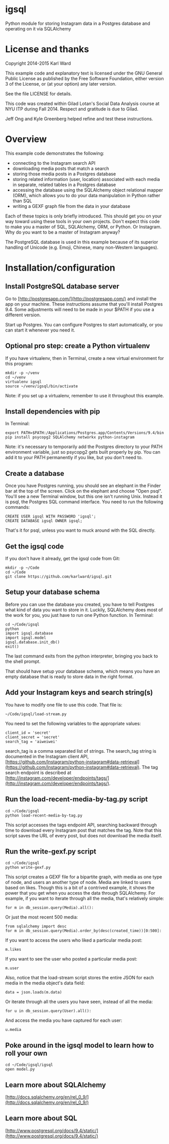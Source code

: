 igsql
=====

Python module for storing Instagram data in a Postgres database and operating on it via SQLAlchemy


License and thanks
==================
Copyright 2014-2015 Karl Ward

This example code and explanatory text is licensed under the GNU General Public License as published by the Free Software Foundation, either version 3 of the License, or (at your option) any later version.

See the file LICENSE for details.

This code was created within Gilad Lotan's Social Data Analysis course at NYU ITP during Fall 2014.  Respect and gratitude is due to Gilad.  

Jeff Ong and Kyle Greenberg helped refine and test these instructions. 

Overview
========

This example code demonstrates the following: 
- connecting to the Instagram search API
- downloading media posts that match a search
- storing those media posts in a Postgres database
- storing related information (user, location) associated with each media in separate, related tables in a Postgres database
- accessing the database using the SQLAlchemy object relational mapper (ORM), which allows you to do your data manipulation in Python rather than SQL
- writing a GEXF graph file from the data in your database

Each of these topics is only briefly introduced.  This should get you on your way toward using these tools in your own projects.  Don't expect this code to make you a master of SQL, SQLAlchemy, ORM, or Python.  Or Instagram.  Why do you want to be a master of Instagram anyway?

The PostgreSQL database is used in this example because of its superior handling of Unicode (e.g. Emoji, Chinese, many non-Western languages).

Installation/configuration
==========================

Install PostgreSQL database server
----------------------------------

Go to [http://postgresapp.com/](http://postgresapp.com/) and install the app on your machine.  These instructions assume that you'll install Postgres 9.4.  Some adjustments will need to be made in your $PATH if you use a different version.

Start up Postgres.  You can configure Postgres to start automatically, or you can start it whenever you need it.

Optional pro step: create a Python virtualenv
---------------------------------------------

If you have virtualenv, then in Terminal, create a new virtual environment for this program: 

    mkdir -p ~/venv
    cd ~/venv
    virtualenv igsql
    source ~/venv/igsql/bin/activate

Note: if you set up a virtualenv, remember to use it throughout this example. 

Install dependencies with pip
-----------------------------

In Terminal: 

    export PATH=$PATH:/Applications/Postgres.app/Contents/Versions/9.4/bin
    pip install psycopg2 SQLAlchemy networkx python-instagram

Note: it's necessary to temporarily add the Postgres directory to your PATH environment variable, just so psycopg2 gets built properly by pip.  You can add it to your PATH permanently if you like, but you don't need to. 

Create a database
-----------------

Once you have Postgres running, you should see an elephant in the Finder bar at the top of the screen.  Click on the elephant and choose "Open psql".   You'll see a new Terminal window, but this one isn't running Unix.  Instead it is psql, the Postgres SQL command interface.  You need to run the following commands: 

    CREATE USER igsql WITH PASSWORD 'igsql';
    CREATE DATABASE igsql OWNER igsql;

That's it for psql, unless you want to muck around with the SQL directly.  

Get the igsql code
---------------------

If you don't have it already, get the igsql code from Git: 

    mkdir -p ~/Code
    cd ~/Code
    git clone https://github.com/karlward/igsql.git

Setup your database schema
--------------------------

Before you can use the database you created, you have to tell Postgres what kind of data you want to store in it.  Luckily, SQLAlchemy does most of the work for you, you just have to run one Python function.  In Terminal: 

    cd ~/Code/igsql
    python
    import igsql.database
    import igsql.model
    igsql.database.init_db()
    exit()

The last command exits from the python interpreter, bringing you back to the shell prompt.

That should have setup your database schema, which means you have an empty database that is ready to store data in the right format.  

Add your Instagram keys and search string(s)
------------------------------------------

You have to modify one file to use this code.  That file is: 

    ~/Code/igsql/load-stream.py

You need to set the following variables to the appropriate values:

    client_id = 'secret'
    client_secret = 'secret'
    search_tag = 'aiweiwei'

search_tag is a comma separated list of strings.  The search_tag string is documented in the Instagram client API, [https://github.com/Instagram/python-instagram#data-retrieval](https://github.com/Instagram/python-instagram#data-retrieval).  The tag search endpoint is described at [http://instagram.com/developer/endpoints/tags/](http://instagram.com/developer/endpoints/tags/).

Run the load-recent-media-by-tag.py script
-----------------------------

    cd ~/Code/igsql
    python load-recent-media-by-tag.py

This script accesses the tags endpoint API, searching backward through time to download every Instagram post that matches the tag.  Note that this script saves the URL of every post, but does not download the media itself. 

Run the write-gexf.py script
----------------------------

    cd ~/Code/igsql
    python write-gexf.py

This script creates a GEXF file for a bipartite graph, with media as one type of node, and users an another type of node.  Media are linked to users based on likes.  Though this is a bit of a contrived example, it shows the power that you get when you access the data through SQLAlchemy.  For example, if you want to iterate through all the media, that's relatively simple: 

    for m in db_session.query(Media).all():

Or just the most recent 500 media: 

    from sqlalchemy import desc
    for m in db_session.query(Media).order_by(desc(created_time))[0:500]:

If you want to access the users who liked a particular media post:

    m.likes

If you want to see the user who posted a particular media post:

    m.user


Also, notice that the load-stream script stores the entire JSON for each media in the media object's data field: 

    data = json.loads(m.data)

Or iterate through all the users you have seen, instead of all the media:

    for u in db_session.query(User).all():

And access the media you have captured for each user: 

    u.media

Poke around in the igsql model to learn how to roll your own
---------------------------------------------------------------

    cd ~/Code/igsql/igsql
    open model.py

Learn more about SQLAlchemy
---------------------------

[http://docs.sqlalchemy.org/en/rel_0_9/](http://docs.sqlalchemy.org/en/rel_0_9/)

Learn more about SQL
--------------------

[http://www.postgresql.org/docs/9.4/static/](http://www.postgresql.org/docs/9.4/static/)

